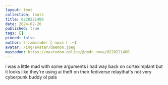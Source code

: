 ```yaml
---
layout: toot
collection: toots
title: 0220221400
date: 2024-02-20
published: true
tags: []
pinned: false
author: ⸸ commander ░ nova ⸸ :~$
avatar: /img/avatar/daemon.jpeg
mastodon: https://mastodon.online/@cmdr_nova/0220221400
---
```


i was a little mad with some arguments i had way back on corteximplant but it looks like they're using ai theft on their fediverse relaythat's not very cyberpunk buddy ol pals
